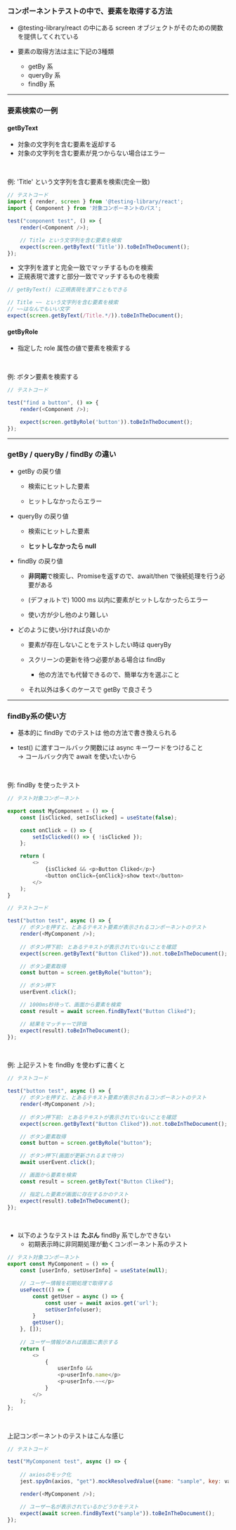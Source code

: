 ### コンポーネントテストの中で、要素を取得する方法

- @testing-library/react の中にある screen オブジェクトがそのための関数を提供してくれている

- 要素の取得方法は主に下記の3種類   
    - getBy 系
    - queryBy 系
    - findBy 系

---

### 要素検索の一例

#### getByText

- 対象の文字列を含む要素を返却する
- 対象の文字列を含む要素が見つからない場合はエラー

<br>

例: 'Title' という文字列を含む要素を検索(完全一致)
```js
// テストコード
import { render, screen } from '@testing-library/react';
import { Component } from '対象コンポーネントのパス';

test("component test", () => {
    render(<Component />);

    // Title という文字列を含む要素を検索
    expect(screen.getByText('Title')).toBeInTheDocument();
});
```

- 文字列を渡すと完全一致でマッチするものを検索
- 正規表現で渡すと部分一致でマッチするものを検索

```js
// getByText() に正規表現を渡すこともできる

// Title ~~ という文字列を含む要素を検索
// ~~はなんでもいい文字
expect(screen.getByText(/Title.*/)).toBeInTheDocument();
```

#### getByRole

- 指定した role 属性の値で要素を検索する

<br>

例: ボタン要素を検索する
```js
// テストコード

test("find a button", () => {
    render(<Component />);

    expect(screen.getByRole('button')).toBeInTheDocument();
});
```

---

### getBy / queryBy / findBy の違い

- getBy の戻り値
    - 検索にヒットした要素
    
    - ヒットしなかったらエラー

- queryBy の戻り値
    - 検索にヒットした要素

    - **ヒットしなかったら null**

- findBy の戻り値
    - **非同期**で検索し、Promiseを返すので、await/then で後続処理を行う必要がある

    - (デフォルトで) 1000 ms 以内に要素がヒットしなかったらエラー

    - 使い方が少し他のより難しい

- どのように使い分ければ良いのか
    - 要素が存在しないことをテストしたい時は queryBy
    
    - スクリーンの更新を待つ必要がある場合は findBy 
        - 他の方法でも代替できるので、簡単な方を選ぶこと

    - それ以外は多くのケースで getBy で良さそう

---

### findBy系の使い方

- 基本的に findBy でのテストは 他の方法で書き換えられる

- test() に渡すコールバック関数には async キーワードをつけること  
    -> コールバック内で await を使いたいから

<br>

例: findBy を使ったテスト

```js
// テスト対象コンポーネント

export const MyComponent = () => {
    const [isClicked, setIsClicked] = useState(false);

    const onClick = () => {
        setIsClicked(() => { !isClicked });
    };

    return (
        <>
            {isClicked && <p>Button Cliked</p>}
            <button onClick={onClick}>show text</button>
        </>
    );
}
```

```js
// テストコード

test("button test", async () => {
    // ボタンを押すと、とあるテキスト要素が表示されるコンポーネントのテスト
    render(<MyComponent />);
    
    // ボタン押下前: とあるテキストが表示されていないことを確認
    expect(screen.getByText("Button Cliked")).not.toBeInTheDocument();

    // ボタン要素取得
    const button = screen.getByRole("button");

    // ボタン押下
    userEvent.click();

    // 1000ms秒待って、画面から要素を検索
    const result = await screen.findByText("Button Cliked");

    // 結果をマッチャーで評価
    expect(result).toBeInTheDocument();
});
```

<br>

例: 上記テストを findBy を使わずに書くと

```js
// テストコード

test("button test", async () => {
    // ボタンを押すと、とあるテキスト要素が表示されるコンポーネントのテスト
    render(<MyComponent />);
    
    // ボタン押下前: とあるテキストが表示されていないことを確認
    expect(screen.getByText("Button Cliked")).not.toBeInTheDocument();

    // ボタン要素取得
    const button = screen.getByRole("button");

    // ボタン押下(画面が更新されるまで待つ)
    await userEvent.click();

    // 画面から要素を検索
    const result = screen.getByText("Button Cliked");

    // 指定した要素が画面に存在するかのテスト
    expect(result).toBeInTheDocument();
});
```

<br>

- 以下のようなテストは **たぶん** findBy 系でしかできない
    - 初期表示時に非同期処理が動くコンポーネント系のテスト
```js
// テスト対象コンポーネント
export const MyComponent = () => {
    const [userInfo, setUserInfo] = useState(null);

    // ユーザー情報を初期処理で取得する　
    useFeect(() => {
        const getUser = async () => {
            const user = await axios.get('url');
            setUserInfo(user);
        }
        getUser();
    }, []);
    
    // ユーザー情報があれば画面に表示する
    return (
        <>
            {
                userInfo && 
                <p>userInfo.name</p>
                <p>userInfo.~~</p>
            }
        </>
    );
};
```

<br>

上記コンポーネントのテストはこんな感じ
```js
// テストコード

test("MyComponent test", async () => {
    
    // axiosのモック化
    jest.spyOn(axios, "get").mockResolvedValue({name: "sample", key: value ...});

    render(<MyComponent />);

    // ユーザー名が表示されているかどうかをテスト
    expect(await screen.findByText("sample")).toBeInTheDocument();
});
```